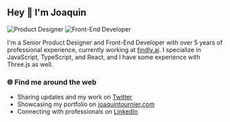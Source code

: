 ## Hey 👋 I'm Joaquin

![Product Designer](https://img.shields.io/badge/Product%20Designer-%23007ACC?style=flat-square&logo=product-hunt&logoColor=white) ![Front-End Developer](https://img.shields.io/badge/Front%20End%20Developer-%23007ACC?style=flat-square&logo=JavaScript&logoColor=white)

I'm a Senior Product Designer and Front-End Developer with over 5 years of professional experience, currently working at [findly.ai](https://www.findly.ai). I specialize in JavaScript, TypeScript, and React, and I have some experience with Three.js as well. 

### 🌐 Find me around the web
- Sharing updates and my work on [Twitter](https://twitter.com/joaco_to)
- Showcasing my portfolio on [joaquintournier.com](http://www.joaquintournier.com)
- Connecting with professionals on [LinkedIn](https://www.linkedin.com/in/joaquintournier)
